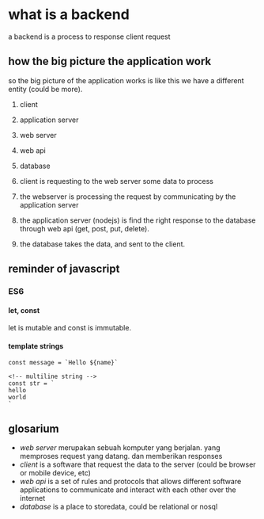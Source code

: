 # what is a backend

a backend is a process to response client request

## how the big picture the application work

so the big picture of the application works is like this
we have a different entity (could be more).

1. client
2. application server
3. web server
4. web api
5. database

6. client is requesting to the web server some data to process
7. the webserver is processing the request by communicating by the application server
8. the application server (nodejs) is find the right response to the database through web api (get, post, put, delete).
9. the database takes the data, and sent to the client.

## reminder of javascript

### ES6

#### let, const

let is mutable and const is immutable.

#### template strings

```
const message = `Hello ${name}`

<!-- multiline string -->
const str = `
hello
world
`
```

## glosarium

- _web server_ merupakan sebuah komputer yang berjalan. yang memproses
  request yang datang. dan memberikan responses
- _client_ is a software that request the data to the server (could be browser or mobile device, etc)
- _web api_ is a set of rules and protocols that allows different software applications to communicate and interact with each other over the internet
- _database_ is a place to storedata, could be relational or nosql
